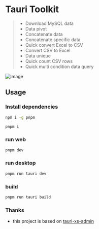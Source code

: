 # Tauri Toolkit
> * Download MySQL data
> * Data pivot
> * Concatenate data
> * Concatenate specific data
> * Quick convert Excel to CSV
> * Convert CSV to Excel
> * Data unique
> * Quick count CSV rows
> * Quick multi condition data query

![image](https://github.com/tansen87/tauri-toolkit/assets/98570790/bb98f299-da9b-4616-9ef5-28765997bf49)

## Usage
### Install dependencies
```bash
npm i -g pnpm
```
```bash
pnpm i
```
### run web
```bash
pnpm dev
```
### run desktop
```bash
pnpm run tauri dev
```
### build
```bash
pnpm run tauri build
```
### Thanks
* this project is based on [tauri-xs-admin](https://github.com/jsxiaosi/tauri-xs-admin)
